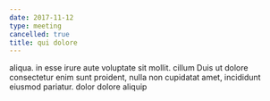 ```yaml
---
date: 2017-11-12
type: meeting
cancelled: true
title: qui dolore
---
```

aliqua. in esse irure aute voluptate sit mollit. cillum Duis ut dolore consectetur enim sunt proident, nulla non cupidatat amet, incididunt eiusmod pariatur. dolor dolore aliquip